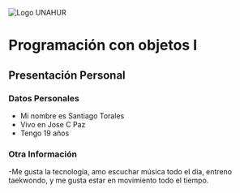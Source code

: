 ![Logo UNAHUR](./UNAHUR.png)

# Programación con objetos I
## Presentación Personal

### Datos Personales
- Mi nombre es Santiago Torales
- Vivo en Jose C Paz
- Tengo 19 años


### Otra Información
-Me gusta la tecnologia, amo escuchar música todo el dia, entreno taekwondo, y me gusta estar en movimiento todo el tiempo.

